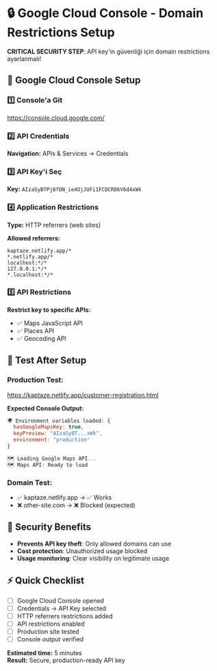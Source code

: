 # 🔒 Google Cloud Console - Domain Restrictions Setup

**CRITICAL SECURITY STEP**: API key'in güvenliği için domain restrictions ayarlanmalı!

## 🎯 Google Cloud Console Setup

### 1️⃣ Console'a Git
https://console.cloud.google.com/

### 2️⃣ API Credentials
**Navigation:** APIs & Services → Credentials

### 3️⃣ API Key'i Seç
**Key:** `AIzaSyBTPj8fON_ie4OjJUFi1FCDCRD6V6d4xWk`

### 4️⃣ Application Restrictions
**Type:** HTTP referrers (web sites)

**Allowed referrers:**
```
kaptaze.netlify.app/*
*.netlify.app/*
localhost:*/*
127.0.0.1:*/*
*.localhost:*/*
```

### 5️⃣ API Restrictions
**Restrict key to specific APIs:**
- ✅ Maps JavaScript API
- ✅ Places API  
- ✅ Geocoding API

## 🧪 Test After Setup

### Production Test:
https://kaptaze.netlify.app/customer-registration.html

**Expected Console Output:**
```javascript
🌍 Environment variables loaded: {
  hasGoogleMapsKey: true,
  keyPreview: "AIzaSyBT...xWk", 
  environment: "production"
}

🗺️ Loading Google Maps API...
🗺️ Maps API: Ready to load
```

### Domain Test:
- ✅ kaptaze.netlify.app → ✅ Works
- ❌ other-site.com → ❌ Blocked (expected)

## 🚨 Security Benefits

- **Prevents API key theft**: Only allowed domains can use
- **Cost protection**: Unauthorized usage blocked
- **Usage monitoring**: Clear visibility on legitimate usage

## ⚡ Quick Checklist

- [ ] Google Cloud Console opened
- [ ] Credentials → API Key selected  
- [ ] HTTP referrers restrictions added
- [ ] API restrictions enabled
- [ ] Production site tested
- [ ] Console output verified

**Estimated time:** 5 minutes  
**Result:** Secure, production-ready API key